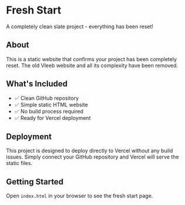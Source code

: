 # Fresh Start

A completely clean slate project - everything has been reset!

## About

This is a static website that confirms your project has been completely reset. The old Vleeb website and all its complexity have been removed.

## What's Included

- ✅ Clean GitHub repository
- ✅ Simple static HTML website
- ✅ No build process required
- ✅ Ready for Vercel deployment

## Deployment

This project is designed to deploy directly to Vercel without any build issues. Simply connect your GitHub repository and Vercel will serve the static files.

## Getting Started

Open `index.html` in your browser to see the fresh start page. 